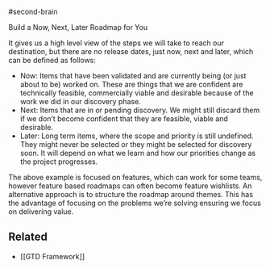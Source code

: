#second-brain

Build a Now, Next, Later Roadmap for You

It gives us a high level view of the steps we will take to reach our destination, but there are no release dates, just now, next and later, which can be defined as follows:

- Now: Items that have been validated and are currently being (or just about to be) worked on. These are things that we are confident are technically feasible, commercially viable and desirable because of the work we did in our discovery phase.
- Next: Items that are in or pending discovery. We might still discard them if we don’t become confident that they are feasible, viable and desirable.
- Later: Long term items, where the scope and priority is still undefined. They might never be selected or they might be selected for discovery soon. It will depend on what we learn and how our priorities change as the project progresses.

The above example is focused on features, which can work for some teams, however feature based roadmaps can often become feature wishlists. An alternative approach is to structure the roadmap around themes. This has the advantage of focusing on the problems we’re solving ensuring we focus on delivering value.

## Related

- [[GTD Framework]]
